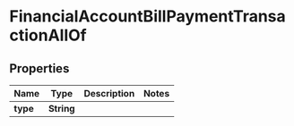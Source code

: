 

# FinancialAccountBillPaymentTransactionAllOf


## Properties

| Name | Type | Description | Notes |
|------------ | ------------- | ------------- | -------------|
|**type** | **String** |  |  |



